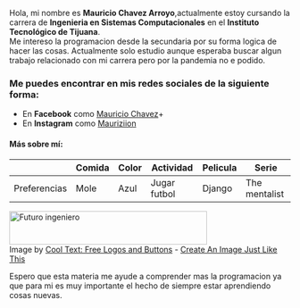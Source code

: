 

Hola, mi nombre es __Mauricio Chavez Arroyo__,actualmente estoy cursando la carrera de __Ingenieria en Sistemas Computacionales__ en el __Instituto Tecnológico de Tijuana__.  
Me intereso la programacion desde la secundaria por su forma logica de hacer las cosas.
Actualmente solo estudio aunque esperaba buscar algun trabajo relacionado con mi carrera pero por la pandemia no e podido.

### Me puedes encontrar en mis redes sociales de la siguiente forma:

* En __Facebook__ como [Mauricio Chavez](https://www.facebook.com/profile.php?id=100006650838910)+
* En __Instagram__ como [Mauriziion](https://www.instagram.com/mauriziion/?hl=en)

#### Más sobre mí:

|              | Comida | Color | Actividad        | Pelicula             | Serie            |
|--------------|--------|-------|------------------|----------------------|------------------|
| Preferencias |  Mole  | Azul  |    Jugar futbol  |          Django      | The mentalist    |

<a href="https://cooltext.com"><img src="https://images.cooltext.com/5467623.png" width="354" height="60" alt="Futuro ingeniero" /></a>
<br />Image by <a href="https://cooltext.com">Cool Text: Free Logos and Buttons</a> - <a href="https://cooltext.com/Edit-Logo?LogoID=3639211972">Create An Image Just Like This</a>

Espero que esta materia me ayude a comprender mas la programacion ya que para mi es muy importante el hecho de siempre estar aprendiendo cosas nuevas.
